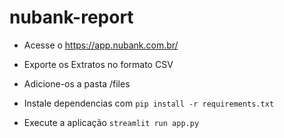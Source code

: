 # nubank-report
- Acesse o https://app.nubank.com.br/
- Exporte os Extratos no formato CSV
- Adicione-os a pasta /files

- Instale dependencias com `pip install -r requirements.txt`
- Execute a aplicação `streamlit run app.py`